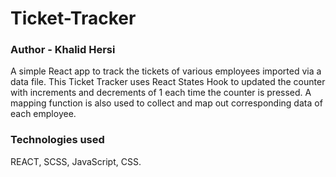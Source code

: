 # Ticket-Tracker

### Author - Khalid Hersi
A simple React app to track the tickets of various employees imported via a data file.
This Ticket Tracker uses React States Hook to updated the counter with increments and decrements of 1 each time the counter is pressed. 
A mapping function is also used to collect and map out corresponding data of each employee. 

### Technologies used
REACT, SCSS, JavaScript, CSS. 
